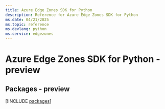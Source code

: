 ```yaml
---
title: Azure Edge Zones SDK for Python
description: Reference for Azure Edge Zones SDK for Python
ms.date: 04/21/2025
ms.topic: reference
ms.devlang: python
ms.service: edgezones
---
```

# Azure Edge Zones SDK for Python - preview
## Packages - preview
[!INCLUDE [packages](edge-zones-index.md)]